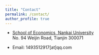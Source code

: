 ```yaml
---
title: "Contact"
permalink: /contact/
author_profile: true
---
```


- [School of Economics, Nankai University](https://economics.nankai.edu.cn/)<br>
  No. 94 Weijin Road, Tianjin 300071

- Email: 1493512917[at]qq.com
